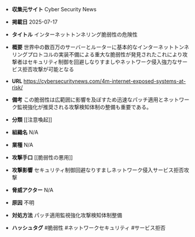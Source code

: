 - **収集元サイト**
Cyber Security News

- **掲載日**
2025-07-17

- **タイトル**
インターネットトンネリング脆弱性の危険性

- **概要**
世界中の数百万のサーバーとルーターに基本的なインターネットトンネリングプロトコルの実装不備による重大な脆弱性が発見されたこれにより攻撃者はセキュリティ制御を回避しなりすましやネットワーク侵入強力なサービス拒否攻撃が可能となる

- **URL**
https://cybersecuritynews.com/4m-internet-exposed-systems-at-risk/

- **備考**
この脆弱性は広範囲に影響を及ぼすため迅速なパッチ適用とネットワーク監視強化が推奨される攻撃検知体制の整備も重要である。

- **分類**
[[注意喚起]]

- **組織名**
N/A

- **業種**
N/A

- **攻撃手口**
[[脆弱性の悪用]]

- **攻撃影響**
セキュリティ制御回避なりすましネットワーク侵入サービス拒否攻撃

- **脅威アクター**
N/A

- **原因**
不明

- **対処方法**
パッチ適用監視強化攻撃検知体制整備

- **ハッシュタグ**
#脆弱性 #ネットワークセキュリティ #サービス拒否
